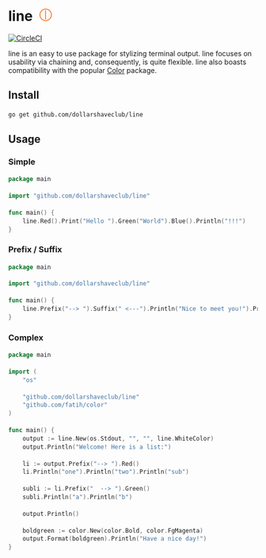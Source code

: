 # line   &nbsp;<img src="doc/images/line-v.png" width="25" height="25"/>
[![CircleCI](https://circleci.com/gh/dollarshaveclub/line/tree/master.svg?style=svg)](https://circleci.com/gh/dollarshaveclub/line/tree/master)

line is an easy to use package for stylizing terminal output. line focuses on usability via chaining and, consequently, is quite flexible. line also boasts compatibility with the popular [Color](github.com/faith/color) package.

## Install

```bash
go get github.com/dollarshaveclub/line
```

## Usage

### Simple

```go
package main

import "github.com/dollarshaveclub/line"

func main() {
    line.Red().Print("Hello ").Green("World").Blue().Println("!!!")
}
```

### Prefix / Suffix

```go
package main

import "github.com/dollarshaveclub/line"

func main() {
	line.Prefix("--> ").Suffix(" <---").Println("Nice to meet you!").Println("And you too!")
}
```

### Complex

```go
package main

import (
	"os"

	"github.com/dollarshaveclub/line"
	"github.com/fatih/color"
)

func main() {
	output := line.New(os.Stdout, "", "", line.WhiteColor)
	output.Println("Welcome! Here is a list:")

	li := output.Prefix("--> ").Red()
	li.Println("one").Println("two").Println("sub")

	subli := li.Prefix("  --> ").Green()
	subli.Println("a").Println("b")

	output.Println()

	boldgreen := color.New(color.Bold, color.FgMagenta)
	output.Format(boldgreen).Println("Have a nice day!")
}
```
